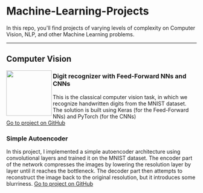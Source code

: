 # Machine-Learning-Projects
In this repo, you'll find projects of varying levels of complexity on Computer Vision, NLP, and other Machine Learning problems.

<hr/>
<h2> Computer Vision </h2>
<img align='left' src="https://github.com/leutrim-uka/Machine-Learning-Projects/assets/67911249/2266f2d5-0c87-4918-8f85-1df1d45ab439" height=120 width=120>

<h3>Digit recognizer with Feed-Forward NNs and CNNs</h3>
This is the classical computer vision task, in which we recognize handwritten digits from the MNIST dataset.
The solution is built using Keras (for the Feed-Forward NNs) and PyTorch (for the CNNs) <br/>
<a href="https://github.com/leutrim-uka/Machine-Learning-Projects/blob/main/computer_vision/digit-recognizer-pytorch-keras.ipynb" target="_blank">Go to project on GitHub</a>

<h3>Simple Autoencoder</h3>
In this project, I implemented a simple autoencoder architecture using convolutional layers and trained it on the MNIST dataset. The encoder part of the network
compresses the images by lowering the resolution layer by layer until it reaches the bottleneck. The decoder part then attempts to reconstruct the image back to 
the original resolution, but it introduces some blurriness.
<a href="https://github.com/leutrim-uka/Machine-Learning-Projects/blob/main/computer_vision/autoencoder.ipynb" target="_blank">Go to project on GitHub</a>
